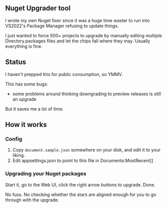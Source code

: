 ## Nuget Upgrader tool

I wrote my own Nuget fixer since it was a huge time waster to run into VS2022's Package Manager refusing to update things. 

I just wanted to force 500+ projects to upgrade by manually editing multiple Directory.packages files and let the chips fall where they may. 
Usually everything is fine.

## Status

I haven't prepped this for public consumption, so YMMV.

This has some bugs:
- some problems around thinking downgrading to preview releases is still an upgrade

But it saves me a lot of time.

## How it works

### Config

1. Copy `document.sample.json` somewhere on your disk, and edit it to your liking.
2. Edit appsettings.json to point to this file in Documents:MostRecent[]

### Upgrading your Nuget packages
Start it, go to the Web UI, click the right arrow buttons to upgrade.  Done. 

No fuss. No checking whether the stars are aligned enough for you to go through with the upgrade.
